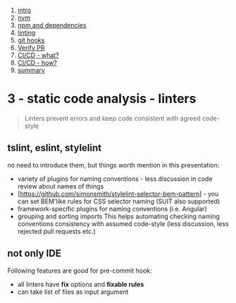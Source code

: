 1. [intro](0-intro.md)
1. [nvm](1-nvm-managing-node-versions.md)
1. [npm and dependencies](2-npm-and-dependencies.md)
1. [linting](3-linters.md)
1. [git hooks](4-git-hooks.md)
1. [Verify PR](5-verify-pr.md)
1. [CI/CD - what?](6-ci-part-1-what.md)
1. [CI/CD - how?](7-ci-part-2-how.md)
1. [summary](8-summary.md)

# 3 - static code analysis - linters

> Linters prevent errors and keep code consistent with agreed code-style

## tslint, eslint, stylelint

no need to introduce them, but things worth mention in this presentation:

- variety of plugins for naming conventions - less discussion in code review about names of things
- [https://github.com/simonsmith/stylelint-selector-bem-pattern] - you can set BEM'like rules for CSS selector naming (SUIT also supported)
- framework-specific plugins for naming conventions (i.e. Angular)
- grouping and sorting imports
  This helps automating checking naming conventions consistency with assumed code-style (less discussion, less rejected pull requests etc.)

## not only IDE

Following features are good for pre-commit hook:

- all linters have **fix** options and **fixable rules**
- can take list of files as input argument
